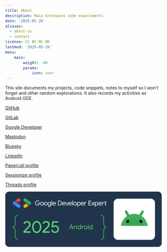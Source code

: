 ```yaml
---
title: About
description: Maia Grotepass code experiments
date: '2025-05-26'
aliases:
  - about-us
  - contact
license: CC BY-NC-ND
lastmod: '2025-05-26'
menu:
    main: 
        weight: -90
        params:
            icon: user
---
```

This site documents my projects, code snippets, notes to myself so I won't forget and other random explorations. It also records my activities as Android GDE.

 [GitHub](https://github.com/maiatoday)

[GitLab](https://gitlab.com/maiatoday)

 [Google Developer](https://g.dev/maiatoday)

 [Mastodon][1]

 [Bluesky][2]

 [LinkedIn](https://www.linkedin.com/in/maiagrotepass/)

 [Papercall profile](https://www.papercall.io/speakers/maiatoday)

 [Sessionize profile](https://sessionize.com/maia-grotepass/)

 [Threads profile](https://www.threads.net/@maiatoday)

![GDE 2025 Android badge](experts-digital-badge-logos-2025-android.png)

[1]: <https://androiddev.social/@maiatoday> 
[2]: <https://bsky.app/profile/maiatoday.net>